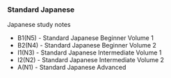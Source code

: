 ### Standard Japanese

Japanese study notes

- B1(N5) - Standard Japanese Beginner Volume 1
- B2(N4) - Standard Japanese Beginner Volume 2
- I1(N3) - Standard Japanese Intermediate Volume 1
- I2(N2) - Standard Japanese Intermediate Volume 2
- A(N1) - Standard Japanese Advanced